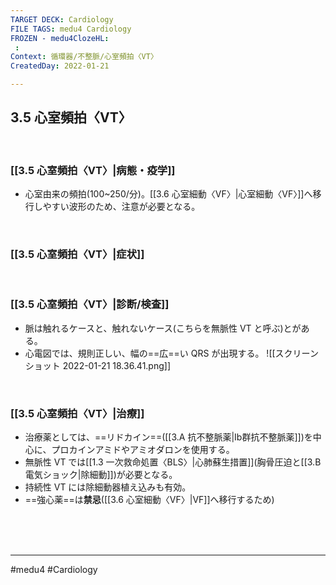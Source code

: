 ```yaml
---
TARGET DECK: Cardiology
FILE TAGS: medu4 Cardiology
FROZEN - medu4ClozeHL:
 : 
Context: 循環器/不整脈/心室頻拍〈VT〉
CreatedDay: 2022-01-21

---
```


## 3.5 心室頻拍〈VT〉

<br>

### [[3.5 心室頻拍〈VT〉|病態・疫学]]
* 心室由来の頻拍(100~250/分)。[[3.6 心室細動〈VF〉|心室細動〈VF〉]]へ移行しやすい波形のため、注意が必要となる。

<br>

### [[3.5 心室頻拍〈VT〉|症状]]


<br>

### [[3.5 心室頻拍〈VT〉|診断/検査]]
* 脈は触れるケースと、触れないケース(こちらを無脈性 VT と呼ぶ)とがある。
* 心電図では、規則正しい、幅の==広==い QRS が出現する。
![[スクリーンショット 2022-01-21 18.36.41.png]]
<!--ID: 1643709296844-->



<br>

### [[3.5 心室頻拍〈VT〉|治療]]
* 治療薬としては、==リドカイン==([[3.A 抗不整脈薬|Ib群抗不整脈薬]])を中心に、プロカインアミドやアミオダロンを使用する。
* 無脈性 VT では[[1.3 一次救命処置〈BLS〉|心肺蘇生措置]](胸骨圧迫と[[3.B 電気ショック|除細動]])が必要となる。
* 持続性 VT には除細動器植え込みも有効。
* ==強心薬==は**禁忌**([[3.6 心室細動〈VF〉|VF]]へ移行するため)
<!--ID: 1657576719108-->







<br><br><br>

---
#medu4 #Cardiology
